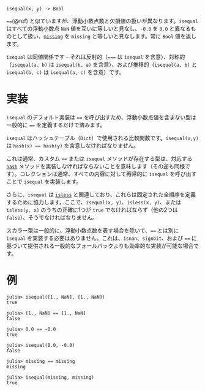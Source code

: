 ```
isequal(x, y) -> Bool
```

`==`(@ref) と似ていますが、浮動小数点数と欠損値の扱いが異なります。`isequal` はすべての浮動小数点 `NaN` 値を互いに等しいと見なし、`-0.0` を `0.0` と異なるものとして扱い、[`missing`](@ref) を `missing` と等しいと見なします。常に `Bool` 値を返します。

`isequal` は同値関係です - それは反射的（`===` は `isequal` を含意）、対称的（`isequal(a, b)` は `isequal(b, a)` を含意）、および推移的（`isequal(a, b)` と `isequal(b, c)` は `isequal(a, c)` を含意）です。

# 実装

`isequal` のデフォルト実装は `==` を呼び出すため、浮動小数点値を含まない型は一般的に `==` を定義するだけで済みます。

`isequal` はハッシュテーブル（`Dict`）で使用される比較関数です。`isequal(x,y)` は `hash(x) == hash(y)` を含意しなければなりません。

これは通常、カスタム `==` または `isequal` メソッドが存在する型は、対応する [`hash`](@ref) メソッドを実装しなければならないことを意味します（その逆も同様です）。コレクションは通常、すべての内容に対して再帰的に `isequal` を呼び出すことで `isequal` を実装します。

さらに、`isequal` は [`isless`](@ref) と関連しており、これらは固定された全順序を定義するために協力します。ここで、`isequal(x, y)`、`isless(x, y)`、または `isless(y, x)` のうちの正確に1つが `true` でなければならず（他の2つは `false`）、そうでなければなりません。

スカラー型は一般的に、浮動小数点数を表す場合を除いて、`==` とは別に `isequal` を実装する必要はありません。これは、`isnan`、`signbit`、および `==` に基づいて提供される一般的なフォールバックよりも効率的な実装が可能な場合です。

# 例

```jldoctest
julia> isequal([1., NaN], [1., NaN])
true

julia> [1., NaN] == [1., NaN]
false

julia> 0.0 == -0.0
true

julia> isequal(0.0, -0.0)
false

julia> missing == missing
missing

julia> isequal(missing, missing)
true
```
